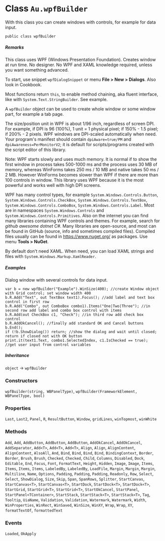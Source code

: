 # Class `Au.wpfBuilder`

With this class you can create windows with controls, for example for data input.

```
public class wpfBuilder
```

##### Remarks

This class uses WPF (Windows Presentation Foundation). Creates window at run time. No designer. No WPF and XAML knowledge required, unless you want something advanced.

To start, use snippet `wpfDialogSnippet` or menu **File > New > Dialogs**. Also look in Cookbook.

Most functions return `this`, to enable method chaining, aka fluent interface, like with `System.Text.StringBuilder`. See example.

A `wpfBuilder` object can be used to create whole window or some window part, for example a tab page.

The size/position unit in WPF is about 1/96 inch, regardless of screen DPI. For example, if DPI is 96 (100%), 1 unit = 1 physical pixel; if 150% - 1.5 pixel; if 200% - 2 pixels. WPF windows are DPI-scaled automatically when need. Your program's manifest should contain `dpiAware=true/PM` and `dpiAwareness=PerMonitorV2`; it is default for scripts/programs created with the script editor of this library.

Note: WPF starts slowly and uses much memory. It is normal if to show the first window in process takes 500-1000 ms and the process uses 30 MB of memory, whereas WinForms takes 250 ms / 10 MB and native takes 50 ms / 2 MB. However WinForms becomes slower than WPF if there are more than 100 controls in window. This library uses WPF because it is the most powerful and works well with high DPI screens.

WPF has many control types, for example `System.Windows.Controls.Button`, `System.Windows.Controls.CheckBox`, `System.Windows.Controls.TextBox`, `System.Windows.Controls.ComboBox`, `System.Windows.Controls.Label`. Most are in namespaces `System.Windows.Controls` and `System.Windows.Controls.Primitives`. Also on the internet you can find many libraries containing WPF controls and themes. For example, search for *github awesome dotnet C#*. Many libraries are open-source, and most can be found in GitHub (source, info and sometimes compiled files). Compiled files usually can be found in https://www.nuget.org/ as packages. Use menu **Tools > NuGet**.

By default don't need XAML. When need, you can load XAML strings and files with `System.Windows.Markup.XamlReader`.

##### Examples

Dialog window with several controls for data input.

```
var b = new wpfBuilder("Example").WinSize(400); //create Window object with Grid control; set window width 400
b.R.Add("Text", out TextBox text1).Focus(); //add label and text box control in first row
b.R.Add("Combo", out ComboBox combo1).Items("One|Two|Three"); //in second row add label and combo box control with items
b.R.Add(out CheckBox c1, "Check"); //in third row add check box control
b.R.AddOkCancel(); //finally add standard OK and Cancel buttons
b.End();
if (!b.ShowDialog()) return; //show the dialog and wait until closed; return if closed not with OK button
print.it(text1.Text, combo1.SelectedIndex, c1.IsChecked == true); //get user input from control variables
```

##### Inheritance

`object` → `wpfBuilder`

### Constructors

`wpfBuilder(string, WBPanelType)`, `wpfBuilder(FrameworkElement, WBPanelType, bool)`

### Properties

`Last`, `Last2`, `Panel`, `R`, `ResultButton`, `Window`, `gridLines`, `winTopmost`, `winWhite`

### Methods

`Add`, `Add`, `AddButton`, `AddButton`, `AddButton`, `AddOkCancel`, `AddOkCancel`, `AddSeparator`, `Add<T>`, `Add<T>`, `Add<T>`, `Align`, `Align`, `AlignContent`, `AlignContent`, `AlsoAll`, `And`, `Bind`, `Bind`, `Bind`, `Bind`, `BindingContext`, `Border`, `Border`, `Brush`, `Brush`, `Checked`, `Checked`, `Child`, `Columns`, `Disabled`, `Dock`, `Editable`, `End`, `Focus`, `Font`, `FormatText`, `Height`, `Hidden`, `Image`, `Image`, `Items`, `Items`, `Items`, `Items`, `LabeledBy`, `LabeledBy`, `LoadFile`, `Margin`, `Margin`, `Margin`, `Multiline`, `Name`, `Options`, `Padding`, `Padding`, `Padding`, `Readonly`, `Row`, `Select`, `Select`, `ShowDialog`, `Size`, `Skip`, `Span`, `SpanRows`, `Splitter`, `StartCanvas`, `StartCanvas<T>`, `StartCanvas<T>`, `StartDock`, `StartDock<T>`, `StartDock<T>`, `StartGrid`, `StartGrid<T>`, `StartGrid<T>`, `StartOkCancel`, `StartPanel`, `StartPanel<TContainer>`, `StartStack`, `StartStack<T>`, `StartStack<T>`, `Tag`, `Tooltip`, `UiaName`, `Validation`, `Validation`, `Watermark`, `Watermark`, `Width`, `WinProperties`, `WinRect`, `WinSaved`, `WinSize`, `WinXY`, `Wrap`, `Wrap`, `XY`, `formatTextOf`, `formattedText`

### Events

`Loaded`, `OkApply`